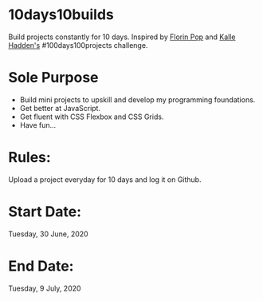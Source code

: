# 10days10builds
Build projects constantly for 10 days. Inspired by [Florin Pop](https://www.florin-pop.com/blog/2019/09/100-days-100-projects) and [Kalle Hadden's](https://www.youtube.com/channel/UCWr0mx597DnSGLFk1WfvSkQ) #100days100projects challenge.

# Sole Purpose
* Build mini projects to upskill and develop my programming foundations. 
* Get better at JavaScript.
* Get fluent with CSS Flexbox and CSS Grids.
* Have fun...

# Rules:
Upload a project everyday for 10 days and log it on Github.

# Start Date:
Tuesday, 30 June, 2020

# End Date:
Tuesday, 9 July, 2020

